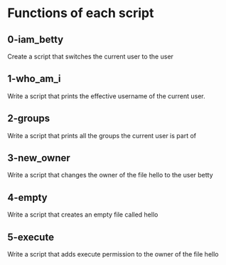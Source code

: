 # Functions of each script

## 0-iam_betty
Create a script that switches the current user to the user

## 1-who_am_i
Write a script that prints the effective username of the current user.

## 2-groups
Write a script that prints all the groups the current user is part of

## 3-new_owner
Write a script that changes the owner of the file hello to the user betty

## 4-empty
Write a script that creates an empty file called hello

## 5-execute
Write a script that adds execute permission to the owner of the file hello
